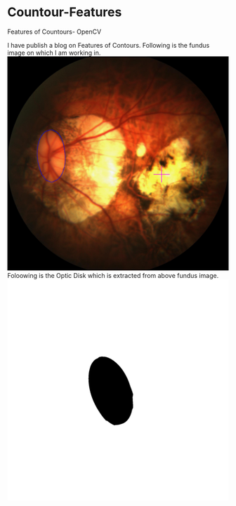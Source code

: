 # Countour-Features
Features of Countours- OpenCV

I have publish a blog on Features of Contours. Following is the fundus image on which I am working in.
![Fundus Image](https://github.com/zawster/Countour-Features/blob/master/images/P0147.jpg)
Foloowing is the Optic Disk which is extracted from above fundus image.
![Optic Disk Image](https://github.com/zawster/Countour-Features/blob/master/images/P0147.png)
